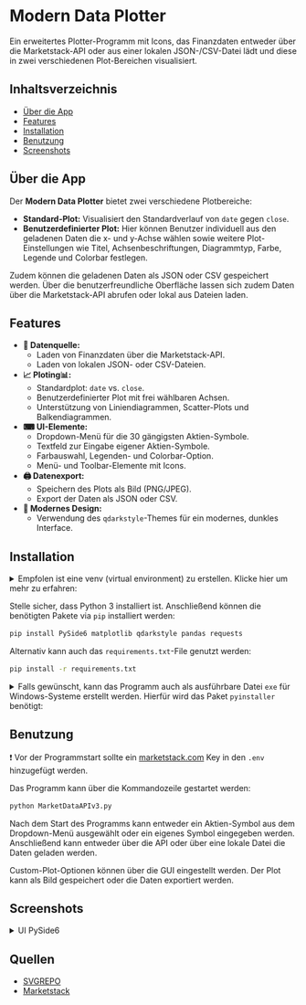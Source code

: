 # Modern Data Plotter

Ein erweitertes Plotter-Programm mit Icons, das Finanzdaten entweder über die Marketstack-API oder aus einer lokalen
JSON-/CSV-Datei lädt und diese in zwei verschiedenen Plot-Bereichen visualisiert.


## Inhaltsverzeichnis

- [Über die App](#über-die-app)
- [Features](#features)
- [Installation](#installation)
- [Benutzung](#benutzung)
- [Screenshots](#screenshots)


## Über die App

Der **Modern Data Plotter** bietet zwei verschiedene Plotbereiche:

- **Standard-Plot:** Visualisiert den Standardverlauf von `date` gegen `close`.
- **Benutzerdefinierter Plot:** Hier können Benutzer individuell aus den geladenen Daten die x- und y-Achse wählen sowie
  weitere Plot-Einstellungen wie Titel, Achsenbeschriftungen, Diagrammtyp, Farbe, Legende und Colorbar festlegen.

Zudem können die geladenen Daten als JSON oder CSV gespeichert werden. Über die benutzerfreundliche Oberfläche lassen
sich zudem Daten über die Marketstack-API abrufen oder lokal aus Dateien laden.


## Features

- **📃 Datenquelle:**
    - Laden von Finanzdaten über die Marketstack-API.
    - Laden von lokalen JSON- oder CSV-Dateien.
- **📈 Ploting📊:**
    - Standardplot: `date` vs. `close`.
    - Benutzerdefinierter Plot mit frei wählbaren Achsen.
    - Unterstützung von Liniendiagrammen, Scatter-Plots und Balkendiagrammen.
- **⌨ UI-Elemente:**
    - Dropdown-Menü für die 30 gängigsten Aktien-Symbole.
    - Textfeld zur Eingabe eigener Aktien-Symbole.
    - Farbauswahl, Legenden- und Colorbar-Option.
    - Menü- und Toolbar-Elemente mit Icons.
- **🖨 Datenexport:**
    - Speichern des Plots als Bild (PNG/JPEG).
    - Export der Daten als JSON oder CSV.
- **🌙 Modernes Design:**
    - Verwendung des `qdarkstyle`-Themes für ein modernes, dunkles Interface.


## Installation

<details><summary>Empfolen ist eine venv (virtual environment) zu erstellen. Klicke hier um mehr zu erfahren:</summary>

```bash
python -m venv market-plotter
```

### venv aktivieren:

#### Windows:

```
.market-plotter\Scripts\activate
```

#### Linux/macOS:

```bash
source market-plotter/bin/activate
```

<details><summary>deaktivieren von virtual environment</summary>
```bash
deactivate
```
</details>

<details><summary>entfernen der virtual environment:</summary>

##### Windows:

```bash
rmdir /S /Q market-plotter
```

#### Linux/macOS:

```bash
rm -rf market-plotter
```

</details>

<details><summary>virtual environment umbenennen:</summary>

#### First, deactivate if active

```bash
deactivate
```

#### Windows (CMD):

```bash
 ren market-plotter new_name
```

#### Linux/macOS:

```bash
  mv market-plotter new_name
```

#### Nach dem Umbenennen, überprüfe und aktualisiere absolute Pfade in den Aktivierungsskripten, falls notwendig.

</details>
</details>


Stelle sicher, dass Python 3 installiert ist. Anschließend können die benötigten Pakete via `pip` installiert werden:

```bash
pip install PySide6 matplotlib qdarkstyle pandas requests
```

Alternativ kann auch das `requirements.txt`-File genutzt werden:

```bash
pip install -r requirements.txt
```

<details><summary>Falls gewünscht, kann das Programm auch als ausführbare Datei <code>exe</code> für Windows-Systeme erstellt werden. Hierfür wird
das Paket <code>pyinstaller</code> benötigt:</summary>

```bash
pip install pyinstaller
```

Anschließend kann das Programm mit folgendem Befehl kompiliert werden:

```bash
pyinstaller --onefile --windowed --icon=icon.ico MarketDataAPIv3.py
```

</details>


## Benutzung

❗ Vor der Programmstart sollte ein [marketstack.com](https://marketstack.com) Key in den `.env` hinzugefügt werden.

Das Programm kann über die Kommandozeile gestartet werden:

```bash
python MarketDataAPIv3.py
```

Nach dem Start des Programms kann entweder ein Aktien-Symbol aus dem Dropdown-Menü ausgewählt oder ein eigenes Symbol
eingegeben werden. Anschließend kann entweder über die API oder über eine lokale Datei die Daten geladen werden.

Custom-Plot-Optionen können über die GUI eingestellt werden. Der Plot kann als Bild gespeichert oder die Daten
exportiert
werden.


## Screenshots

<details> <summary>UI PySide6</summary>

![img.png](docs/screenshots/img.png)
![img_1.png](docs/screenshots/img_1.png)
</details>


## Quellen

- [SVGREPO](https://www.svgrepo.com/collections/)
- [Marketstack](https://marketstack.com/)

